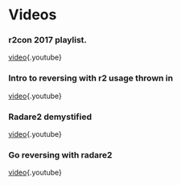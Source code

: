 <!-- TITLE: Videos -->
# Videos
### r2con 2017 playlist.
[video](https://www.youtube.com/watch?v=URyd4bcV-Ik&list=PLjIhlLNy_Y9Oe-nfcPEpaki0_En5dhQ5S){.youtube}

### Intro to reversing with r2 usage thrown in
[video](https://www.youtube.com/watch?v=LAkYW5ixvhg){.youtube}

### Radare2 demystified
[video](https://www.youtube.com/watch?v=fnpBy3wWabA){.youtube}

### Go reversing with radare2
[video](https://www.youtube.com/watch?v=PRLOlY4IKeA){.youtube}



